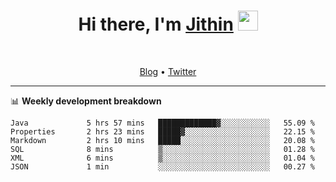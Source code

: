 <h1 align="center">Hi there, I'm <a href="https://jithset.github.io/" target="_blank">Jithin</a> <img
src="https://github.com/blackcater/blackcater/raw/main/images/Hi.gif" height="32" /></h1>

<br />

<p align="center">
  <a href="https://jithset.github.io">Blog</a> •
  <a href="https://twitter.com/jithset">Twitter</a>
</p>

---

📊 **Weekly development breakdown**

<!--START_SECTION:waka-->

```text
Java             5 hrs 57 mins   █████████████▓░░░░░░░░░░░   55.09 %
Properties       2 hrs 23 mins   █████▓░░░░░░░░░░░░░░░░░░░   22.15 %
Markdown         2 hrs 10 mins   █████░░░░░░░░░░░░░░░░░░░░   20.08 %
SQL              8 mins          ▒░░░░░░░░░░░░░░░░░░░░░░░░   01.28 %
XML              6 mins          ▒░░░░░░░░░░░░░░░░░░░░░░░░   01.04 %
JSON             1 min           ░░░░░░░░░░░░░░░░░░░░░░░░░   00.27 %
```

<!--END_SECTION:waka-->

